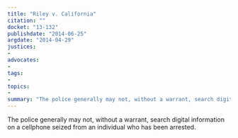 ```yaml
---
title: "Riley v. California"
citation: ""
docket: "13-132"
publishdate: "2014-06-25"
argdate: "2014-04-29"
justices:
- 
advocates:
- 
tags:
- 
topics:
- 
summary: "The police generally may not, without a warrant, search digital information on a cellphone seized from an individual who has been arrested."
---
```

The police generally may not, without a warrant, search digital information on a cellphone seized from an individual who has been arrested.

